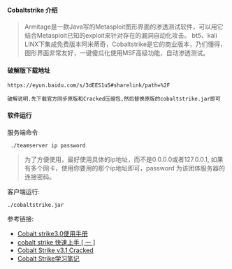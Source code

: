
#### Cobaltstrike 介绍
> Armitage是一款Java写的Metasploit图形界面的渗透测试软件，可以用它结合Metasploit已知的exploit来针对存在的漏洞自动化攻击。
> bt5、kali LINX下集成免费版本阿米蒂奇，Cobaltstrike是它的商业版本，乃们懂得，图形界面非常友好，一键傻瓜化使用MSF高级功能，自动渗透测试。

#### 破解版下载地址
```
https://eyun.baidu.com/s/3dEES1u5#sharelink/path=%2F

破解说明.先下载官方同步原版和Cracked压缩包,然后替换原版的cobaltstrike.jar即可
```

#### 软件运行

服务端命令

```
 ./teamserver ip password

```
> 为了方便使用，最好使用具体的ip地址，而不是0.0.0.0或者127.0.0.1, 如果有多个网卡，使用你要用的那个ip地址即可，password 为该团体服务器的连接密码。


客户端运行:

```
./cobaltstrike.jar
```



参考链接:

- [Cobalt strike3.0使用手册](http://wy.ichenfei.com/wooyun_drops/drops/tips-10345.html)
- [cobalt strike 快速上手 [ 一 ]](https://klionsec.github.io/2017/09/23/cobalt-strike/)
- [Cobalt Strike v3.1 Cracked](https://www.secpulse.com/archives/40799.html)
- [Cobalt Strike学习笔记](http://www.freebuf.com/sectool/133369.html)
